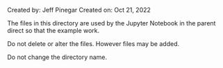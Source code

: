 

Created by: Jeff Pinegar
Created on: Oct 21, 2022


The files in this directory are used by the Jupyter Notebook in the parent direct so that the example work.

Do not delete or alter the files.  However files may be added.

Do not change the directory name.